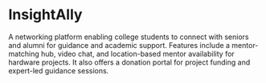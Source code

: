 # InsightAlly
 A networking platform enabling college students to connect with seniors and alumni for guidance and academic support. Features include a mentor-matching hub, video chat, and location-based mentor availability for hardware projects. It also offers a donation portal for project funding and expert-led guidance sessions.
